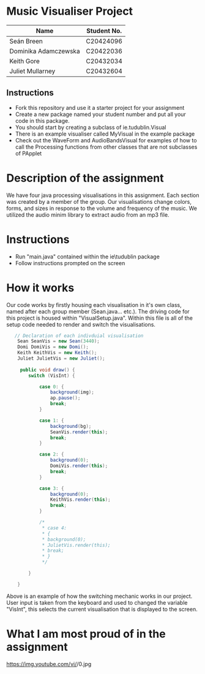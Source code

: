 # Music Visualiser Project
 
| Name | Student No. |
|-----------|-----------|
|Seán Breen | C20424096 |
|Dominika Adamczewska  | C20422036 |
|Keith Gore | C20432034 |
|Juliet Mullarney | C20432604 |

## Instructions
- Fork this repository and use it a starter project for your assignment
- Create a new package named your student number and put all your code in this package.
- You should start by creating a subclass of ie.tudublin.Visual
- There is an example visualiser called MyVisual in the example package
- Check out the WaveForm and AudioBandsVisual for examples of how to call the Processing functions from other classes that are not subclasses of PApplet

# Description of the assignment

We have four java processing visualisations in this assignment. Each section was created by a member of the group. Our visualisations change colors, forms, and sizes in response to the volume and frequency of the music. We utilized the audio minim library to extract audio from an mp3 file.


# Instructions
- Run "main.java" contained within the ie\tudublin package
- Follow instructions prompted on the screen

# How it works

Our code works by firstly housing each visualisation in it's own class, named after each group member (Sean.java... etc.). The driving code for this project is housed within "VisualSetup.java". Within this file is all of the setup code needed to render and switch the visualisations.

```Java
   // Declaration of each indivduial visualisation
    Sean SeanVis = new Sean(3440);
    Domi DomiVis = new Domi();
    Keith KeithVis = new Keith();
    Juliet JulietVis = new Juliet();
    
     public void draw() {
        switch (VisInt) {

            case 0: {
                background(img);
                ap.pause();
                break;
            }

            case 1: {
                background(bg);
                SeanVis.render(this);
                break;
            }

            case 2: {
                background(0);
                DomiVis.render(this);
                break;
            }

            case 3: {
                background(0);
                KeithVis.render(this);
                break;
            }

            /*
             * case 4:
             * {
             * background(0);
             * JulietVis.render(this);
             * break;
             * }
             */

        }

    }
```

Above is an example of how the switching mechanic works in our project. User input is taken from the keyboard and used to changed the variable "VisInt", this selects the current visualisation that is displayed to the screen.

# What I am most proud of in the assignment
https://img.youtube.com/vi/<insert-youtube-video-id-here>/0.jpg
